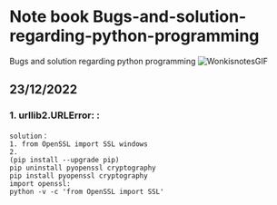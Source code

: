 # Note book Bugs-and-solution-regarding-python-programming
Bugs and solution regarding python programming 
![WonkisnotesGIF](https://user-images.githubusercontent.com/67893091/209371871-5fb86326-0957-42e3-9ad0-ed0b20d54905.gif)
## 23/12/2022
### 1. urllib2.URLError: <urlopen error unknown url type: https>:
```
solution：
1. from OpenSSL import SSL windows
2. 
(pip install --upgrade pip)
pip uninstall pyopenssl cryptography
pip install pyopenssl cryptography
import openssl:
python -v -c 'from OpenSSL import SSL'
```
 
